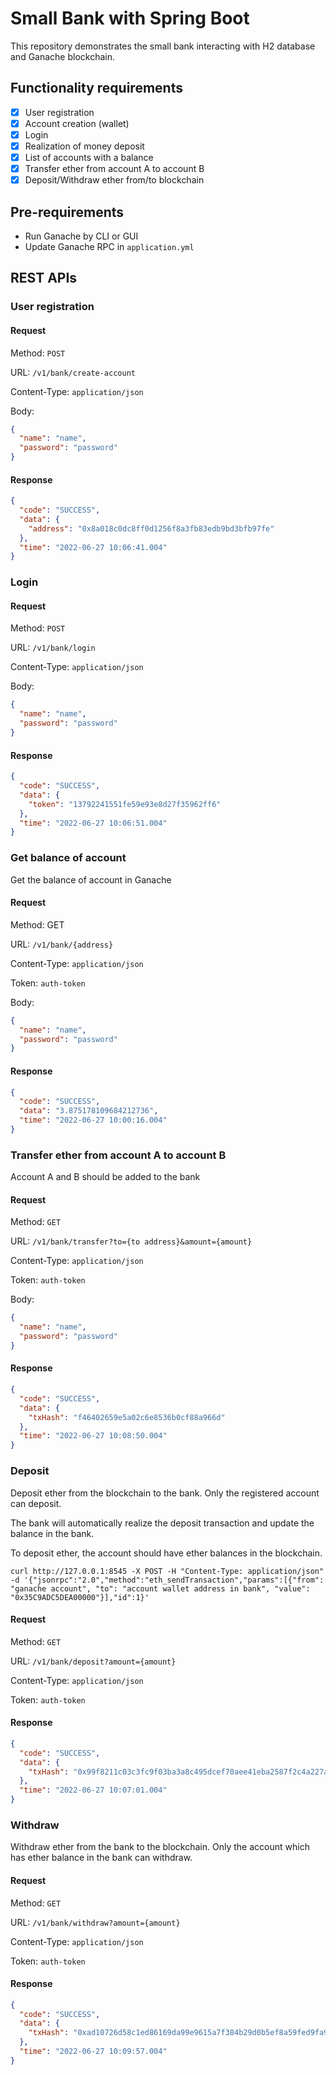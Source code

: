 # Small Bank with Spring Boot

This repository demonstrates the small bank interacting with H2 database and Ganache blockchain.

## Functionality requirements

- [x] User registration
- [x] Account creation (wallet)
- [x] Login
- [x] Realization of money deposit
- [x] List of accounts with a balance
- [x] Transfer ether from account A to account B
- [x] Deposit/Withdraw ether from/to blockchain

## Pre-requirements

- Run Ganache by CLI or GUI
- Update Ganache RPC in `application.yml`

## REST APIs

### User registration

#### Request

Method: `POST`

URL: `/v1/bank/create-account`

Content-Type: `application/json`

Body:

```json
{
  "name": "name",
  "password": "password"
}
```

#### Response

```json
{
  "code": "SUCCESS",
  "data": {
    "address": "0x8a018c0dc8ff0d1256f8a3fb83edb9bd3bfb97fe"
  },
  "time": "2022-06-27 10:06:41.004"
}
```

### Login

#### Request

Method: `POST`

URL: `/v1/bank/login`

Content-Type: `application/json`

Body:

```json
{
  "name": "name",
  "password": "password"
}
```

#### Response

```json
{
  "code": "SUCCESS",
  "data": {
    "token": "13792241551fe59e93e8d27f35962ff6"
  },
  "time": "2022-06-27 10:06:51.004"
}
```

### Get balance of account

Get the balance of account in Ganache

#### Request

Method: GET

URL: `/v1/bank/{address}`

Content-Type: `application/json`

Token: `auth-token`

Body:

```json
{
  "name": "name",
  "password": "password"
}
```

#### Response

```json
{
  "code": "SUCCESS",
  "data": "3.875178109684212736",
  "time": "2022-06-27 10:00:16.004"
}
```

### Transfer ether from account A to account B

Account A and B should be added to the bank

#### Request

Method: `GET`

URL: `/v1/bank/transfer?to={to address}&amount={amount}`

Content-Type: `application/json`

Token: `auth-token`

Body:

```json
{
  "name": "name",
  "password": "password"
}
```

#### Response

```json
{
  "code": "SUCCESS",
  "data": {
    "txHash": "f46402659e5a02c6e8536b0cf88a966d"
  },
  "time": "2022-06-27 10:08:50.004"
}
```

### Deposit

Deposit ether from the blockchain to the bank. Only the registered account can deposit.

The bank will automatically realize the deposit transaction and update the balance in the bank.

To deposit ether, the account should have ether balances in the blockchain.

```
curl http://127.0.0.1:8545 -X POST -H "Content-Type: application/json"  -d '{"jsonrpc":"2.0","method":"eth_sendTransaction","params":[{"from": "ganache account", "to": "account wallet address in bank", "value": "0x35C9ADC5DEA00000"}],"id":1}'
```

#### Request

Method: `GET`

URL: `/v1/bank/deposit?amount={amount}`

Content-Type: `application/json`

Token: `auth-token`

#### Response

```json
{
  "code": "SUCCESS",
  "data": {
    "txHash": "0x99f8211c03c3fc9f03ba3a8c495dcef70aee41eba2587f2c4a227abc9eca4d48"
  },
  "time": "2022-06-27 10:07:01.004"
}
```

### Withdraw

Withdraw ether from the bank to the blockchain. Only the account which has ether balance in the bank can withdraw.

#### Request

Method: `GET`

URL: `/v1/bank/withdraw?amount={amount}`

Content-Type: `application/json`

Token: `auth-token`

#### Response

```json
{
  "code": "SUCCESS",
  "data": {
    "txHash": "0xad10726d58c1ed86169da99e9615a7f384b29d0b5ef8a59fed9fa968ec8b537d"
  },
  "time": "2022-06-27 10:09:57.004"
}
```
